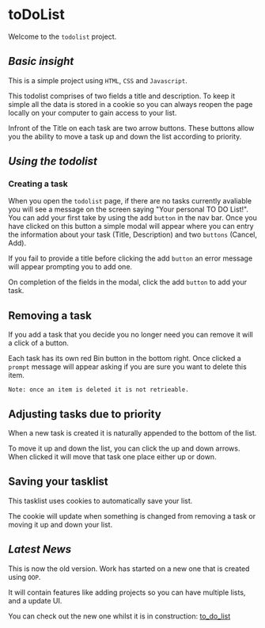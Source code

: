 # toDoList

Welcome to the `todolist` project. 

## ***Basic insight***

This is a simple project using `HTML`, `CSS` and `Javascript`. 

This todolist comprises of two fields a title and description. To keep it simple all the data is stored in a cookie so you can always reopen the page locally on your computer to gain access to your list.

Infront of the Title on each task are two arrow buttons. These buttons allow you the ability to move a task up and down the list according to priority.

## ***Using the todolist***

### Creating a task
When you open the `todolist` page, if there are no tasks currently avaliable you will see a message on the screen saying "Your personal TO DO List!". You can add your first take by using the add `button` in the nav bar. Once you have clicked on this button a simple modal will appear where you can entry the information about your task (Title, Description) and two `buttons` (Cancel, Add).

If you fail to provide a title before clicking the add `button` an error message will appear prompting you to add one.

On completion of the fields in the modal, click the add `button` to add your task.

## Removing a task
If you add a task that you decide you no longer need you can remove it will a click of a button. 

Each task has its own red Bin button in the bottom right. Once clicked a `prompt` message will appear asking if you are sure you want to delete this item. 

`Note: once an item is deleted it is not retrieable.`

## Adjusting tasks due to priority

When a new task is created it is naturally appended to the bottom of the list.

To move it up and down the list, you can click the up and down arrows. When clicked it will move that task one place either up or down. 

## Saving your tasklist

This tasklist uses cookies to automatically save your list. 

The cookie will update when something is changed from removing a task or moving it up and down your list.

## ***Latest News***

This is now the old version. Work has started on a new one that is created using `OOP`. 

It will contain features like adding projects so you can have multiple lists, and a update UI.

You can check out the new one whilst it is in construction: [to_do_list](https://github.com/andyMa5on/to_do_list)

 


